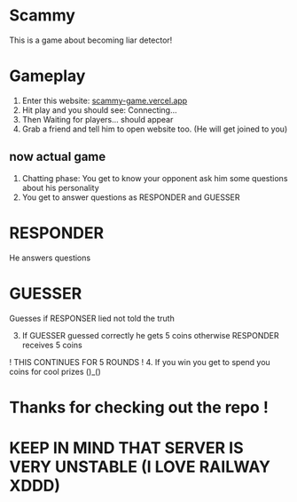 # Scammy
This is a game about becoming liar detector!
# Gameplay
1. Enter this website: [scammy-game.vercel.app](scammy-game.vercel.app)
2. Hit play and you should see: Connecting...
3. Then Waiting for players... should appear
4. Grab a friend and tell him to open website too. (He will get joined to you)
## now actual game
1. Chatting phase: You get to know your opponent ask him some questions about his personality 
2. You get to answer questions as RESPONDER and GUESSER
# RESPONDER
He answers questions 
# GUESSER
Guesses if RESPONSER lied not told the truth

3. If GUESSER guessed correctly he gets 5 coins otherwise RESPONDER receives 5 coins

! THIS CONTINUES FOR 5 ROUNDS !
4. If you win you get to spend you coins for cool prizes ()_()

# Thanks for checking out the repo !
# KEEP IN MIND THAT SERVER IS VERY UNSTABLE (I LOVE RAILWAY XDDD) 
